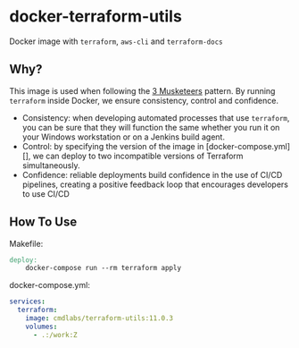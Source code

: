 # docker-terraform-utils

Docker image with `terraform`, `aws-cli` and `terraform-docs`

## Why?

This image is used when following the [3 Musketeers] pattern. By running `terraform` inside Docker, we ensure consistency, control and confidence.

  * Consistency: when developing automated processes that use `terraform`, you can be sure that they will function the same whether you run it on your Windows workstation or on a Jenkins build agent.
  * Control: by specifying the version of the image in [docker-compose.yml][], we can deploy to two incompatible versions of Terraform simultaneously.
  * Confidence: reliable deployments build confidence in the use of CI/CD pipelines, creating a positive feedback loop that encourages developers to use CI/CD

[3 Musketeers]: https://3musketeers.io/


## How To Use

Makefile:
```Makefile
deploy:
	docker-compose run --rm terraform apply
```

docker-compose.yml:
```yaml
services:
  terraform:
    image: cmdlabs/terraform-utils:11.0.3
    volumes:
      - .:/work:Z
```

